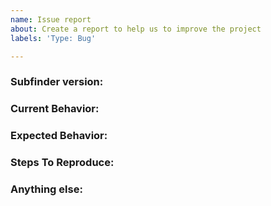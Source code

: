 ```yaml
---
name: Issue report
about: Create a report to help us to improve the project
labels: 'Type: Bug'

---
```


<!-- 
1. Please search to see if an issue already exists for the bug you encountered.
2. For support requests, FAQs or "How to" questions, please use the GitHub Discussions section instead - https://github.com/Ruoji1/subfinder/discussions or
3. Join our discord server at https://discord.gg/projectdiscovery and post the question on the #subfinder channel.
-->

<!-- ISSUES MISSING IMPORTANT INFORMATION MAY BE CLOSED WITHOUT INVESTIGATION. -->

### Subfinder version:
<!-- You can find current version of subfinder with "subfinder -version" -->
<!-- We only accept issues that are reproducible on the latest version of subfinder. -->
<!-- You can find the latest version of project at https://github.com/Ruoji1/subfinder/releases/ -->

### Current Behavior:
<!-- A concise description of what you're experiencing. -->

### Expected Behavior:
<!-- A concise description of what you expected to happen. -->

### Steps To Reproduce:
<!--
Example: steps to reproduce the behavior:
1. Run 'subfinder ..'
2. See error...
-->


### Anything else:
<!-- Links? References? Screnshots? Anything that will give us more context about the issue that you are encountering! -->